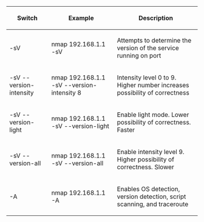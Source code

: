 <table     ><thead><tr ><th   ><div ><p  >Switch</p></div></th><th   ><div ><p   > Example</p></div></th><th   ><div ><p > Description</p></div></th></tr></thead><tbody><tr ><td   ><div ><p > -sV</p></div></td><td   ><div ><p > nmap 192.168.1.1 -sV</p></div></td><td   ><div ><p > Attempts to determine the version of the service running on port</p></div></td></tr><tr ><td   ><div ><p > -sV --version-intensity</p></div></td><td   ><div ><p > nmap 192.168.1.1 -sV --version-intensity 8</p></div></td><td   ><div ><p> Intensity level 0 to 9. Higher number increases possibility of correctness</p></div></td></tr><tr ><td   ><div ><p > -sV --version-light</p></div></td><td   ><div ><p > nmap 192.168.1.1 -sV --version-light</p></div></td><td   ><div ><p> Enable light mode. Lower possibility of correctness. Faster</p></div></td></tr><tr ><td   ><div ><p > -sV --version-all</p></div></td><td   ><div ><p > nmap 192.168.1.1 -sV --version-all</p></div></td><td   ><div ><p> Enable intensity level 9. Higher possibility of correctness. Slower </p></div></td></tr><tr ><td   ><div ><p > -A</p></div></td><td   ><div ><p > nmap 192.168.1.1 -A</p></div></td><td   ><div ><p> Enables OS detection, version detection, script scanning, and traceroute </p></div></td></tr></tbody></table>